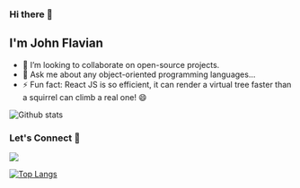 ### Hi there 👋

## I'm John Flavian

- 👯 I’m looking to collaborate on open-source projects.
- 💬 Ask me about any object-oriented programming languages...
- ⚡ Fun fact: React JS is so efficient, it can render a virtual tree faster than a squirrel can climb a real one! 😄
<!--
**John-Flavian/john-flavian** is a ✨ _special_ ✨ repository because its `README.md` (this file) appears on your GitHub profile.

Here are some ideas to get you started:

- 🔭 I’m currently working on ...
- 🌱 I’m currently learning ...
- 👯 I’m looking to collaborate on ...
- 🤔 I’m looking for help with ...
- 💬 Ask me about ...
- 📫 How to reach me: ...
- 😄 Pronouns: ...
- ⚡ Fun fact: ...
-->

![Github stats](https://github-readme-stats.vercel.app/api?username=John-Flavian)


### Let's Connect 🔗

[![](https://img.shields.io/badge/linkedin-%230077B5.svg?&style=for-the-badge&logo=linkedin&logoColor=white0e76a8)](https://www.linkedin.com/in/john-flavian/)

[![Top Langs](https://github-readme-stats.vercel.app/api/top-langs/?username=John-Flavian)](https://github.com/John-Flavian)

